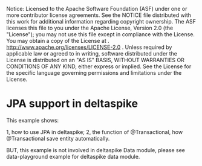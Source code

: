 Notice:    Licensed to the Apache Software Foundation (ASF) under one
           or more contributor license agreements.  See the NOTICE file
           distributed with this work for additional information
           regarding copyright ownership.  The ASF licenses this file
           to you under the Apache License, Version 2.0 (the
           "License"); you may not use this file except in compliance
           with the License.  You may obtain a copy of the License at
           .
             http://www.apache.org/licenses/LICENSE-2.0
           .
           Unless required by applicable law or agreed to in writing,
           software distributed under the License is distributed on an
           "AS IS" BASIS, WITHOUT WARRANTIES OR CONDITIONS OF ANY
           KIND, either express or implied.  See the License for the
           specific language governing permissions and limitations
           under the License.
           
JPA support in deltaspike
=========================
This example shows:

1, how to use JPA in deltaspike;
2, the function of @Transactional, how @Transactional save entity automatically. 

BUT, this example is not involved in deltaspike Data module, please see data-playground example for deltaspike data module.
